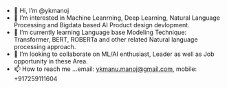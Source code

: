 - 👋 Hi, I’m @ykmanoj
- 👀 I’m interested in Machine Leanrning, Deep Learning, Natural Language Processing and Bigdata based AI Product design devlopment.
- 🌱 I’m currently learning Language base Modeling Technique: Transformer, BERT, ROBERTa and other related Natural language processing approach.
- 💞️ I’m looking to collaborate on ML/AI enthusiast, Leader as well as Job opportunity in these Area.
- 📫 How to reach me ...email: ykmanu.manoj@gmail.com, mobile: +917259111604

<!---
ykmanoj/ykmanoj is a ✨ special ✨ repository because its `README.md` (this file) appears on your GitHub profile.
You can click the Preview link to take a look at your changes.
--->
